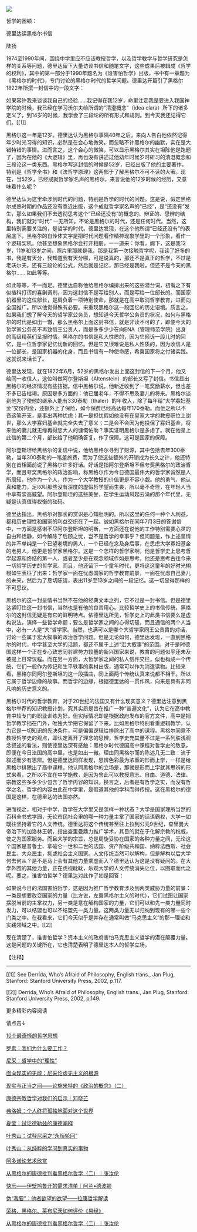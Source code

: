 ![](http://mmbiz.qpic.cn/mmbiz/NIbZOyib6WeOdE1xqRI2viamly63QGOUiaiaKLuD4ffz6M43oicERPEANtL10dZQTLw46sJZvum0PAJLibUbaXpxt0UQ/640?)

哲学的困顿：

德里达读黑格尔书信

陆扬

1974至1990年间，围绕中学里应不应该教授哲学，以及哲学教学与哲学研究是怎样的关系等问题，德里达留下大量访谈书信和随笔文字，这些成果后被辑成《哲学的权利》，其中的第一部分于1990年题名为《谁害怕哲学》出版，书中有一章题为《黑格尔的时代》，专门讨论的黑格尔时代的哲学问题。德里达开篇引了黑格尔1822年所撰一封信中的一段文字：

如果容许我来谈谈我自己的经验……我记得在我12岁，命里注定我是要进入我国神学院的时候，我已经在学习沃尔夫给所谓的“清澄概念”（idea clara）所下的诸多定义了，到14岁的时候，我学会了三段论的所有形式和规则。到今天我还记得它们。\[\[1\]\]

黑格尔这一年是12岁。德里达认为黑格尔事隔40年之后，来向人告白他依然记得年少时光习得的知识，必然是在会心地微笑。而忽略不计黑格尔的幽默，实在是大错特错的事情。进而言之，这个会心的微笑，可以显示黑格尔其实在坦陈他是跑题了，因为在他的《大逻辑》里，再也没有讲述过他幼年时候岁时研习的清澄概念和三段论这一类东西。黑格尔写这封信的时候是52岁，已经出版了他的主要著作，特别是《哲学全书》和《法哲学原理》这两部于了解黑格尔不可不读的大著。现在，当52岁，已经成就哲学家名声的黑格尔，来言说他的12岁时候的经历，又意味着什么呢？

德里达认为这里牵涉到时代的问题，特别是哲学的时代的问题。这是说，假定黑格尔成熟时期的作品还没有悉近出版，这个成就哲学家名声的“已经”，是“还没有”发生，那么如果我们不去透彻思考这个“已经还没有”的概念的、辩证的、思辨的结构，我们就对“时代” 一无所知。不论是黑格尔的时代，还是任何时代。当然，这里特别需要关注的，是哲学的时代。德里达发现，在这个他所谓“已经还没有”的表层底下，黑格尔的自传体文字是把时代问题看作精神现象学里的一个形象，看作一个逻辑契机。他甚至想象黑格尔会打开相册，一一道来：你看，阁下，这是我12岁，11岁和13岁之间，照片里那就是我，那是我第一次接触哲学呢，我读了好多的书，我是有天分，我知道我有天分哪，可是说真的，那还不是真正的哲学，不过是老沃尔夫，还有三段论的公式，然后就是记忆，那已经是我啦，但还不是今天的黑格尔…… 如此等等。

如此等等，不一而足。德里达自称他给黑格尔编排出来的这些潜台词，初看之下有似插科打诨的喜剧调剂，因为这封信不是写给别人，而是写给一位部长的。而国家机器里的这位部长，是肩负着一项特别使命，那就是在高中取消哲学教育，进而向全国推广。所以他觉得殊有必要。来重现黑格尔这一段回忆的历史语境。质言之，如果我们想了解今天的哲学家公务员，想知道今天哲学公务员的状况，如何与黑格尔的时代是如出一辙，那么黑格尔上面这封书信，就是非读不可的了，即便今天的哲学家公务员不再致信王公贵人，而是多多少少在向ENA（管理师范学院）出身的高级精英们呈报时情。黑格尔的书信是私人性质的，因为它倾诉一段儿时的回忆，是一位哲学家记忆忧新的回忆。但是它又很难说是私人性质的，因为收信人是一位部长，是国家机器的化身，而且书信有一种使命感，希冀国家将之付诸实践。这就说来话长了。

德里达发现，就在1822年6月，52岁的黑格尔发出上面这封信的下一个月，他又给同一收信人，这位叫做阿尔登斯坦（Altenstein）的部长又写了封信。书信显出黑格尔的经济情况有些拮据。信中黑格尔说，他新近收到了一笔奖励薪水，但也差不多已告枯竭。原因是多方面的：他已届老年，不得不思及妻儿的将来。黑格尔谈到他为了使他的继承人能有330泰勒（thaler）的年收入，除了每年给“大学寡妇基金”交份内金，还额外上了保险，如今保费已经高达每年170泰勒。而他之所以不吝这笔开支，是事出两种忧虑：其一是担忧假如他没有在皇家大学的教授职位上谢世，那么大学寡妇基金就完全失去了意义；二是会不会因为他投保了寡妇基金，将来他的妻儿就无缘再得您大人的慷慨佑助？事实证明黑格尔是多虑了。就在他呈上此信的第二个月，部长给了他明确答复，作了保障。这可是国家的保障。

阿尔登斯坦给黑格尔的复信中说，他给黑格尔寻到了财源，其中包括去年300泰勒，当年300泰勒的一笔差旅费，而为了使这些额外的开销成为长久之计，他还特别在首相面前说了黑格尔许多好话。好话是指阿尔登斯坦不但夸奖黑格尔的政治哲学，而且夸奖黑格尔的政治影响，称黑格尔作为今日德国最伟大的哲学家诚然是人所周知，他作为一个人，作为一个大学教授的价值更是不容小觑。他的勇气、他认真和能力，足以叫那些没有深度的虚假哲学望而生畏，所以毫不奇怪，在年轻人当中享有崇高威望。阿尔登斯坦的这些美誉，在学生运动风起云涌的那个年代里，无疑是认真值得权衡的砝码。

德里达指出，黑格尔对部长的赏识是心知肚明的。所以这里的任何一种个人利益，都和历史理性和国家的利益交织在了一起。诚如黑格尔在同年7月3日的答谢信中，一方面是感谢不尽阿尔登斯坦的明断，一方面还在说他的工作特别需要心灵的自由和恬静，如今解除了后顾之忧，岂不是哲学的幸事乎？但问题是，作上述呈情的并不单纯是一个已望老境的男人，一个已经在念及身后事，在思虑大学寡妇基金的老男人，他更是哲学家黑格尔。这是一个怎样的哲学家啊，他是哲学史上思考哲学起源和终结的第一人，或者至少是在观念领域作如是思考。他还是思考古往今来一切哲学历史的哲学家。而且，他还留下一个童年时代，更将这这童年的好时光栩栩如生表征了出来：哲学家一面在忧虑国家的哲学教育前景，一面在忧虑自己妻儿的未来，然后为了恳切陈请，表出11岁至13岁之间的一段记忆。这一切显得那样的不可思议。

黑格尔的这一封呈情书当然不在他的经典文本之列，它不过是一封书信。但是德里达紧盯住这一封书信，当然也是有他的良苦用心。比较哲学史上的书信传统，黑格尔的这封信无疑是有它的鲜明特点。依德里达所见，哲学史上的此类书信要么是虚构说法，演绎一些哲学命题；要么是哲学家之间的心得切磋，而且通信的两个人当中，必有一人是“大”哲学家。当然，也满可以是哪个大哲学家同王公贵胄的对话，讨论一些属于宏大叙事的政治哲学问题。但是无论如何，德里达发现，一直到黑格尔的时代，中学甚至大学的话题，都还不属于上述“宏大叙事”的范围。对于是时德国这样一个正在专心致志同封建势力较量的新兴国家来说，教育的问题似乎还未及被提上日常议程。而在另一方面，大哲学家之间的私人信件交往，似也构成一个传统，它们一般作为传记和生平轶事的素材出版，通常可以作为消遣读物。比较来看，黑格尔同阿尔登斯坦的这一段插曲，同上面两个传统认真来说都不相干。所以它属于哲学边缘的故事。而哲学的边缘，根据德里达的一贯作风，向来是具有非同凡响的历史意义的。

黑格尔时代的哲学教育，对于20世纪的法国又有什么现实意义？德里达注意到黑格尔举荐的知识教授计划，究其实质是旨在推广一种“普遍文化”，认为它在高中教育中较专门的职业训练为好。但实际情况却是根据政府发布的官方文件，高中是把哲学教学挡在门外，唯独大学把它保留了下来。比如黑格尔特别看重逻辑教学，认为它是一切知识的先决条件，可是偏偏逻辑给排除出了高中的课程。黑格尔同意不教授哲学史的观点，即认定离开了理念的思辨，哲学史充其量不过是一系列肤浅观念叙述的看法，则使德里达深有感触：黑格尔时代德国高中课程对哲学史的敌意，即便在今日法国的高中里，也是如出一辙。理由同黑格尔而的陈述几无二致：流于叙述而少有思辨。但是德里达同样发现，思辨色彩最为浓重的形而上学，一样是给黑格尔排除出了高中课程。他认同黑格尔的立场是，那就是形而上学就其思辨的形式来看，之所以不宜在中学施教，是因为舍此可以教授意志、自由、道德、法律、宗教这些多多少少包含了哲学内容的知识。换言之，后者是有哲学之实，而没有哲学之名。哲学的内容由此在中学里，是假道其他的学科而得传授。这在黑格尔的德国是这样，在德里达的法国亦然。

进而视之，相对于中学，哲学在大学里又是怎样一种状态？大学是国家理所当然的百科全书式学园，无论市民社会里的哪一种力量主掌了国家的话语霸权，大学一如既往坚持着它的人文传统。德里达将这个传统甚至往上拉到公元9世纪，查里曼大帝治下的加洛林王朝，指出查里曼鼎力推广学术，其目的就在于化解宗教的权威，使之为国家服务。而且大学的宗旨，总是周旋妥协在国家的各种力量之间，无论这个国家是普鲁士、拿破仑一世和二世的法国、资产阶级共和国、纳粹法西斯、社会民主、大众民主，抑或社会主义国家。人文传统当然可以解构，但是解构以后大学何去何从？是不是马上会有其他力量乘虚而入？德里达认为这是没有疑问的。在大学外围的其他力量，正在虎视眈眈，乐观大学的人文传统消失让位，以图取而代之呢。要之，谁害怕哲学？德里达对此作了如是回答：

如果说今日的法国害怕哲学，这是因为推广哲学教育涉及到两类威胁力量的前景：一类是想要改变国家的力量（比方说，左翼黑格尔主义的时代），它们试图让国家摆脱当前的主掌权力，另一类是意在解构国家的力量，它们可以和先一类力量同时发力，可以结盟也可以不结盟先一类力量。这两类力量无以归纳到现有的哪一些个门类之中。在我看来，它们今天似乎是并存在通常叫做“马克思主义”的那一理论和实践领域之中。\[\[2\]\]

现在清楚了，谁害怕哲学？资本主义的政府害怕马克思主义哲学的潜在颠覆力量。这是问题的关键所在，它也清楚表明了德里达本人的哲学立场。

【注释】

* * *

\[\[1\]\] See Derrida, Who’s Afraid of Philosophy, English trans., Jan Plug, Stanford: Stanford University Press, 2002, p.117.

\[\[2\]\] Derrida, Who’s Afraid of Philosophy, English trans., Jan Plug, Stanford: Stanford University Press, 2002, p.149.

更多精彩内容阅读

请点击↓

[10个最奇怪的哲学思想](http://mp.weixin.qq.com/s?__biz=MzAwNDM0ODE0OA==&mid=2247485477&idx=1&sn=1160645d4f126d2c2e2af03386bd6397&chksm=9b2c09beac5b80a8e6f3c6aea61e592437a3039349203f6b4cc0884fa9046eedc8aa924a08af&scene=21#wechat_redirect)

[罗素：我们为什么要工作？](http://mp.weixin.qq.com/s?__biz=MzAwNDM0ODE0OA==&mid=2247485485&idx=1&sn=787699ed5f14b2bc999522fb227918c3&chksm=9b2c09b6ac5b80a0706e24773e48f73881154bdeb483a148ed0163d1247008727437c7b544f2&scene=21#wechat_redirect)  

[尼采：哲学中的“理性”](http://mp.weixin.qq.com/s?__biz=MzAwNDM0ODE0OA==&mid=2247485485&idx=4&sn=31cb35f617f36587c6ffdb054fe156ef&chksm=9b2c09b6ac5b80a09c3bfeb3b719b73f4ff338f638fcd23fbb7d3ed8861d6d9f7b51631870f9&scene=21#wechat_redirect)  

[面向现实的无能：尼采论虚无主义的根源](http://mp.weixin.qq.com/s?__biz=MzAwNDM0ODE0OA==&mid=2247485485&idx=6&sn=8a66b47ffcad980ce9cd7a9741bff300&chksm=9b2c09b6ac5b80a071790a4d00ad3fc2ee23a7e6a8ae90a5b51ddb03c90394597e62726dccc2&scene=21#wechat_redirect)  

[现实与正当之间——论施米特的《政治的概念》（二）](http://mp.weixin.qq.com/s?__biz=MzAwNDM0ODE0OA==&mid=2247485322&idx=8&sn=905d4ce9e555d99f0f14ec442061ce52&chksm=9b2c0611ac5b8f079633b1699af1e4c0817e2831442d8f56493caf72dc4016d03e9b9f964452&scene=21#wechat_redirect)  

[康德宗教哲学对我们的启示｜邓晓芒](http://mp.weixin.qq.com/s?__biz=MzAwNDM0ODE0OA==&mid=2247485109&idx=6&sn=778f5a019687ca991a529bcf30a4c27e&chksm=9b2c072eac5b8e38c197593c35dd69f7787eead876fbb12c0ef14d79544e6e57f2a171c83101&scene=21#wechat_redirect)  

[弗洛姆：个人终将孤独地面对这个世界](http://mp.weixin.qq.com/s?__biz=MzAwNDM0ODE0OA==&mid=2247485207&idx=5&sn=c3ab708273838c099eb5065c1488f2b0&chksm=9b2c068cac5b8f9a24c6b6e20932e0eddb0ba0fe3e9fffacc3eaa653a8d68c10be22d1890a6b&scene=21#wechat_redirect)  

[夏莹：试论德勒兹的康德阐释](http://mp.weixin.qq.com/s?__biz=MzAwNDM0ODE0OA==&mid=2247484308&idx=8&sn=c8871533e8c06c90b431ac88768029fa&chksm=9b2c020fac5b8b19fc8a0a9c36ed71152ffccba84667fd8af5f8f29211d72eaa0b6a1b323a90&scene=21#wechat_redirect)  

[叶秀山：试释尼采之“永恒轮回”](http://mp.weixin.qq.com/s?__biz=MzAwNDM0ODE0OA==&mid=2247485033&idx=1&sn=bf695bfcbf9a7ad53660fd002e4c7897&chksm=9b2c07f2ac5b8ee463b6132b358329492fc1f4e3409a7a9965e220918df2c4bb653cd184cd86&scene=21#wechat_redirect)  

[叶秀山：从纯粹的学问到真实的事物](http://mp.weixin.qq.com/s?__biz=MzAwNDM0ODE0OA==&mid=2247485358&idx=2&sn=5755ae34fdc583e436caaffa72450888&chksm=9b2c0635ac5b8f237051a0e08aeb79fafe9837ea0251f1bf60db7c59cd46b675fe701f60ef12&scene=21#wechat_redirect)  

[阿多诺论艺术欣赏](http://mp.weixin.qq.com/s?__biz=MzAwNDM0ODE0OA==&mid=2247485296&idx=5&sn=4001b05f868631dfa68eada23b7ce34b&chksm=9b2c06ebac5b8ffd04cca7a1fe9908a79d2bde146654e69b1670b7356dc0c93c2c6b8c338c7a&scene=21#wechat_redirect)  

[从黑格尔的康德批判看黑格尔哲学（二）｜张汝伦](http://mp.weixin.qq.com/s?__biz=MzAwNDM0ODE0OA==&mid=2247485109&idx=5&sn=55964d2e8a4a96f4c2891f16a58df16c&chksm=9b2c072eac5b8e3856bd893688b543de5d11ccc6a879fa4505442f5644a72e85a629970f64a7&scene=21#wechat_redirect)  

[快乐——伊壁鸠鲁开的需求清单｜阿兰•德波顿](http://mp.weixin.qq.com/s?__biz=MzAwNDM0ODE0OA==&mid=2247484945&idx=2&sn=1ccc078e5768e5625b3c2e443e04d9ee&chksm=9b2c078aac5b8e9c541e30a4c9cddee803a7b4fb86b695eb3dbb968f8bcea15870be2db5a249&scene=21#wechat_redirect)  

[伪“我要”：他者欲望的欲望——拉康哲学解读](http://mp.weixin.qq.com/s?__biz=MzAwNDM0ODE0OA==&mid=2247485195&idx=1&sn=00d569eb11f2fc9a3087bfdfbd9739a0&chksm=9b2c0690ac5b8f8691a3a2d9149ed5f0eba783da1a33a63d5748fc7a6b5b129acae0eaa33a26&scene=21#wechat_redirect)  

[荣格、黑格尔、莱布尼茨如何评价《易经》](http://mp.weixin.qq.com/s?__biz=MzAwNDM0ODE0OA==&mid=2247485379&idx=3&sn=e5dbfc181fe9eb8225700be6bbb1eef7&chksm=9b2c0658ac5b8f4ea1dec3735b0c9953f0992699531d9870542a3de541eeae95094ee991da91&scene=21#wechat_redirect)  

[从黑格尔的康德批判看黑格尔哲学（二）｜张汝伦](http://mp.weixin.qq.com/s?__biz=MzAwNDM0ODE0OA==&mid=2247485109&idx=5&sn=55964d2e8a4a96f4c2891f16a58df16c&chksm=9b2c072eac5b8e3856bd893688b543de5d11ccc6a879fa4505442f5644a72e85a629970f64a7&scene=21#wechat_redirect)
